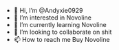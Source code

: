 - 👋 Hi, I’m @Andyxie0929
- 👀 I’m interested in Novoline
- 🌱 I’m currently learning Novoline
- 💞️ I’m looking to collaborate on shit
- 📫 How to reach me Buy Novoline

<!---
Andyxie0929/Andyxie0929 is a ✨ special ✨ repository because its `README.md` (this file) appears on your GitHub profile.
You can click the Preview link to take a look at your changes.
--->
